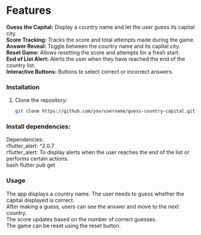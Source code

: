 # Features
**Guess the Capital:** Display a country name and let the user guess its capital city.<br>
**Score Tracking:** Tracks the score and total attempts made during the game.<br>
**Answer Reveal:** Toggle between the country name and its capital city.<br>
**Reset Game:** Allows resetting the score and attempts for a fresh start.<br>
**End of List Alert:** Alerts the user when they have reached the end of the country list.<br>
**Interactive Buttons:** Buttons to select correct or incorrect answers.

### Installation
1. Clone the repository:
   ```bash
   git clone https://github.com/yourusername/guess-country-capital.git

### Install dependencies:
Dependencies: <br>
rflutter_alert: ^2.0.7<br>
rflutter_alert: To display alerts when the user reaches the end of the list or performs certain actions.<br>
bash
flutter pub get


### Usage
The app displays a country name. The user needs to guess whether the capital displayed is correct.<br>
After making a guess, users can see the answer and move to the next country.<br>
The score updates based on the number of correct guesses.<br>
The game can be reset using the reset button.
